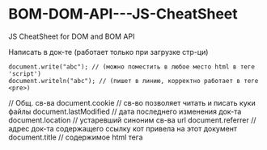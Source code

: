 # BOM-DOM-API---JS-CheatSheet
JS CheatSheet for DOM and BOM API

Написать в док-те (работает только при загрузке стр-ци)
```
document.write("abc"); // (можно поместить в любое место html в теге 'script')
document.writeln("abc"); // (пишет в линию, корректно работает в теге <pre>)
```

// Общ. св-ва
document.cookie // св-во позволяет читать и писать куки файлы
document.lastModified // дата последнего изменения док-та
document.location // устаревший синоним св-ва url
document.referrer // адрес док-та содержащего ссылку кот привела на этот документ
document.title // содержимое html тега <title>

document.anchors // коллекция якорей док-та
document.forms // коллекция форм док-та
document.images // коллекция картинок док-та
document.links // коллекция ссылок док-та

// Селлекторы
document.getElementById('#id') // получить эл по id
document.getElementsByTagName('tag') // получить коллекцию эл-тов по тегам
document.getElementsByName('name') // получить коллекцию эл-тов по атр name
document.getElementsByClassName('class') // получить коллекцию эл-тов по атр class
document.querySelectorAll('#id .class tag') // получить коллекцию эл-тов по css селлектору
document.querySelector('#id .class tag') //  получить первый эл-т по css селлектору

// Навигация по узлам
el.childNode // вернет все дочерние ел-ты
el.parentNode // вернет родительский узел
el.firstChild // вернет первый дочерний эл-т
el.lastChild // вернет последний дочерний эл-т
el.nextSibling // вернет след-щего соседа
el.previousSibling // вернет пред-щего соседа
	
	// Альтернатива для получения только эл-тов:
	el.children
	el.parentElement
	el.firstElementChild
	el.lastElementChild
	el.nextElementSibling
	el.previousElementSibling


// Методы для работы с DOM
var par = document.createElement(type, props, children)
document.createTextNode(string) // Creates a new text node with the node value of string.
el.appendChild(par) // Добавить дочерний эл-т
el.insertBefore(newElement, referenceElement) // вставит эл-т newElement перед эл-том referenceElement, кот является childNode of el
el.removeChild(par) // Удаляет дочерний элемент из DOM. Возвращает удаленный элемент.
el.replaceChild(newChild, oldChild) // Заменяет дочерний элемент на выбранный. Возвращает замененный элемент.

el.setAttribute(name, value) // Устанавливает эл-ту атрибут
el.removeAttribute(name) // Удаляем атрибут
el.getAttribute(name) // Получить атрибут



// Получить инфо об узле
el.nodeType // Вернет тип узла, где 1 - Element, 3 - Text, 8 - Comment, 9 - Document
el.nodeName // Вернет имя эл-та по тегу
el.nodeValue // Вернет или запишет текстовое значение узла, альтернатива el.innerText или data
el.innerHTML // Вернет или запишет html узла

// Стили
el.style.color = 'red'; // Задать инлайновый стиль эл-ту
el.style.cssText = 'color: red; margin: 50px;'; // Задать стиль одной строкой

el.className // добавить, или просмотреть классы в виде строки
el.classList.add('className') // Добавить класс эл-ту
el.classList.remove('className') // Удалить класс эл-та
el.classList.toggle('className') // Сдалать туггл класса
el.classList.contains('className') // Проверяет наличие класса у эл-та, вернет true или false

var computedStyle = getComputedStyle(el); // Вернет объект с вычесленными стилями эл-та


// Events (события)
window.onload = function() {};
el.onclick = function() {}; // пример события на эл-те

onClick //Событие выполняется по клику мыши
onLoad  //Событие выполняется, когда загрузился документ, или его часть
onChange //Для чекбоксов. Событие выполняется при изменении их состояния
onMouseOver, onMouseOut // Когда пользователь проводет мышкой над элементом
onMouseDown, onMouseUp  // Событие onClick, поделенное на два этапа, нажатие и отпуск клавиши мыши
onKeyPress, onKeyUp, onKeyDown // Когда происходит нажатие клавиши на клавиатуре
onfocus // Когда выбран в фокусе определенный элемент
onBlur // Когда этот элемент не выбран

// Добавление событий через event listener
el.addEventListener('click', function() {

});